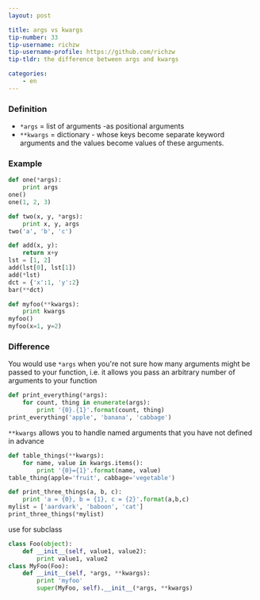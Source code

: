 ```yaml
---
layout: post

title: args vs kwargs
tip-number: 33
tip-username: richzw
tip-username-profile: https://github.com/richzw
tip-tldr: the difference between args and kwargs

categories:
    - en
---
```


### Definition

- `*args` = list of arguments -as positional arguments
- `**kwargs` = dictionary - whose keys become separate keyword arguments and the values become values of these arguments.

### Example

```python
def one(*args):
    print args
one()
one(1, 2, 3)

def two(x, y, *args):
    print x, y, args
two('a', 'b', 'c')

def add(x, y):
    return x+y
lst = [1, 2]
add(lst[0], lst[1])
add(*lst)
dct = {'x':1, 'y':2}
bar(**dct)

def myfoo(**kwargs):
    print kwargs
myfoo()
myfoo(x=1, y=2)
```

### Difference

You would use `*args` when you're not sure how many arguments might be passed to your function,
i.e. it allows you pass an arbitrary number of arguments to your function

```python
def print_everything(*args):
    for count, thing in enumerate(args):
        print '{0}.{1}'.format(count, thing)
print_everything('apple', 'banana', 'cabbage')
```

`**kwargs` allows you to handle named arguments that you have not defined in advance

```python
def table_things(**kwargs):
    for name, value in kwargs.items():
        print '{0}={1}'.format(name, value)
table_thing(apple='fruit', cabbage='vegetable')

def print_three_things(a, b, c):
    print 'a = {0}, b = {1}, c = {2}'.format(a,b,c)
mylist = ['aardvark', 'baboon', 'cat']
print_three_things(*mylist)
```

use for subclass

```python
class Foo(object):
    def __init__(self, value1, value2):
        print value1, value2
class MyFoo(Foo):
    def __init__(self, *args, **kwargs):
        print 'myfoo'
        super(MyFoo, self).__init__(*args, **kwargs)
```
